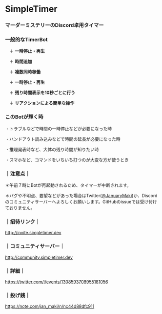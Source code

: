 # SimpleTimer
### マーダーミステリーのDiscord卓用タイマー
###
### 一般的なTimerBot

　＋ **一時停止・再生**

　＋ **時間追加**

　＋ **複数同時稼働**

　＋ **一時停止・再生** 
 
　＋ **残り時間表示を10秒ごとに行う**

　＋ **リアクションによる簡単な操作**
### このBotが輝く時
・トラブルなどで時間の一時停止などが必要になった時

・ハンドアウト読み込みなどで時間の延長が必要になった時

・推理発表時など、大体の残り時間が知りたい時

・スマホなど、コマンドをいちいち打つのが大変な方が使うとき
###
### ｜注意点｜
＊午前７時にBotが再起動されるため、タイマーが中断されます。

＊バグや不明点、要望などがあった場合はTwitter([@JanuaryMaki](https://twitter.com/JanuaryMaki ))か、Discordのコミュニティサーバーへよろしくお願いします。GitHubのissueでは受け付けておりません。
###
### ｜招待リンク｜
http://invite.simpletimer.dev
###
### ｜コミュニティサーバー｜
http://community.simpletimer.dev
###
### ｜詳細｜
https://twitter.com/i/events/1308593708955181056
###
### ｜投げ銭｜
https://note.com/jan_maki/n/nc44d88dfc911

